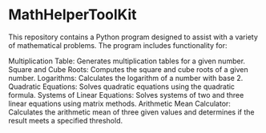 # MathHelperToolKit
This repository contains a Python program designed to assist with a variety of mathematical problems. The program includes functionality for:

Multiplication Table: Generates multiplication tables for a given number.
Square and Cube Roots: Computes the square and cube roots of a given number.
Logarithms: Calculates the logarithm of a number with base 2.
Quadratic Equations: Solves quadratic equations using the quadratic formula.
Systems of Linear Equations: Solves systems of two and three linear equations using matrix methods.
Arithmetic Mean Calculator: Calculates the arithmetic mean of three given values and determines if the result meets a specified threshold.
